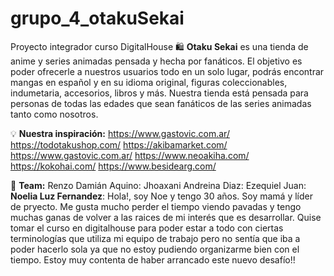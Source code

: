 # grupo_4_otakuSekai
Proyecto integrador curso DigitalHouse
:shopping: **Otaku Sekai** es una tienda de anime y series animadas pensada y hecha por fanáticos. El objetivo es poder ofrecerle a nuestros usuarios todo en un solo lugar, podrás encontrar mangas en español y en su idioma original, figuras coleccionables, indumetaria, accesorios, libros y más. Nuestra tienda está pensada para personas de todas las edades que sean fanáticos de las series animadas tanto como nosotros.

:bulb: **Nuestra inspiración:**
https://www.gastovic.com.ar/
https://todotakushop.com/
https://akibamarket.com/
https://www.gastovic.com.ar/
https://www.neoakiha.com/
https://kokohai.com/
https://www.besidearg.com/

:busts_in_silhouette: **Team:**
Renzo Damián Aquino:
Jhoaxani Andreina Diaz:
Ezequiel Juan:
**Noelia Luz Fernandez**: Hola!, soy Noe y tengo 30 años. Soy mamá y líder de pryecto. Me gusta mucho perder el tiempo viendo pavadas y tengo muchas ganas de volver a las raices de mi interés que es desarrollar. Quise tomar el curso en digitalhouse para poder estar a todo con ciertas terminologías que utiliza mi equipo de trabajo pero no sentía que iba a poder hacerlo sola ya que no estoy pudiendo organizarme bien con el tiempo. Estoy muy contenta de haber arrancado este nuevo desafío!!
